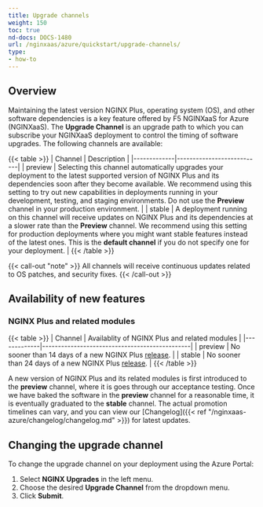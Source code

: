 ```yaml
---
title: Upgrade channels
weight: 150
toc: true
nd-docs: DOCS-1480
url: /nginxaas/azure/quickstart/upgrade-channels/
type:
- how-to
---
```


## Overview

Maintaining the latest version NGINX Plus, operating system (OS), and other software dependencies is a key feature offered by F5 NGINXaaS for Azure (NGINXaaS). The **Upgrade Channel** is an upgrade path to which you can subscribe your NGINXaaS deployment to control the timing of software upgrades. The following channels are available:

{{< table >}}
| Channel     | Description               |
|-------------|---------------------------|
| preview     | Selecting this channel automatically upgrades your deployment to the latest supported version of NGINX Plus and its dependencies soon after they become available. We recommend using this setting to try out new capabilities in deployments running in your development, testing, and staging environments. Do not use the **Preview** channel in your production environment. |
| stable      | A deployment running on this channel will receive updates on NGINX Plus and its dependencies at a slower rate than the **Preview** channel. We recommend using this setting for production deployments where you might want stable features instead of the latest ones. This is the **default channel** if you do not specify one for your deployment. |
{{< /table >}}

{{< call-out "note" >}} All channels will receive continuous updates related to OS patches, and security fixes.
{{< /call-out >}}

## Availability of new features

### NGINX Plus and related modules

{{< table >}}
| Channel     | Availablity of NGINX Plus and related modules |
|-------------|-----------------------------------------------|
| preview     | No sooner than 14 days of a new NGINX Plus [release](https://docs.nginx.com/nginx/releases/). |
| stable      | No sooner than 24 days of a new NGINX Plus [release](https://docs.nginx.com/nginx/releases/). |
{{< /table >}}

A new version of NGINX Plus and its related modules is first introduced to the **preview** channel, where it is goes through our acceptance testing. Once we have baked the software in the **preview** channel for a reasonable time, it is eventually graduated to the **stable** channel. The actual promotion timelines can vary, and you can view our [Changelog]({{< ref "/nginxaas-azure/changelog/changelog.md" >}}) for latest updates.

## Changing the upgrade channel

To change the upgrade channel on your deployment using the Azure Portal:

1. Select **NGINX Upgrades** in the left menu.
1. Choose the desired **Upgrade Channel** from the dropdown menu.
1. Click **Submit**.
